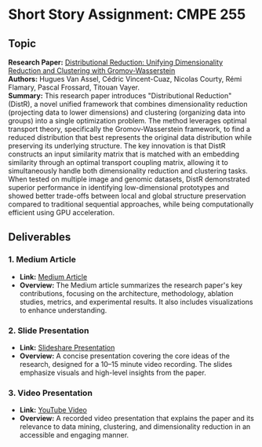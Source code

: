 # Short Story Assignment: CMPE 255

## Topic

**Research Paper:** [Distributional Reduction: Unifying Dimensionality Reduction and Clustering with Gromov-Wasserstein](https://arxiv.org/abs/2402.02239)  
**Authors:** Hugues Van Assel, Cédric Vincent-Cuaz, Nicolas Courty, Rémi Flamary, Pascal Frossard, Titouan Vayer.  
**Summary:** This research paper introduces "Distributional Reduction" (DistR), a novel unified framework that combines dimensionality reduction (projecting data to lower dimensions) and clustering (organizing data into groups) into a single optimization problem. The method leverages optimal transport theory, specifically the Gromov-Wasserstein framework, to find a reduced distribution that best represents the original data distribution while preserving its underlying structure. The key innovation is that DistR constructs an input similarity matrix that is matched with an embedding similarity through an optimal transport coupling matrix, allowing it to simultaneously handle both dimensionality reduction and clustering tasks. When tested on multiple image and genomic datasets, DistR demonstrated superior performance in identifying low-dimensional prototypes and showed better trade-offs between local and global structure preservation compared to traditional sequential approaches, while being computationally efficient using GPU acceleration.

## Deliverables

### 1. Medium Article

- **Link:** [Medium Article](https://medium.com/@pns00911/distributional-reduction-a-novel-framework-unifying-dimensionality-reduction-and-clustering-0a5b3430d0bf)
- **Overview:** The Medium article summarizes the research paper's key contributions, focusing on the architecture, methodology, ablation studies, metrics, and experimental results. It also includes visualizations to enhance understanding.

### 2. Slide Presentation

- **Link:** [Slideshare Presentation](https://www.slideshare.net/slideshow/distribution-reduction-unifying-dimensionality-reduction-and-clustering/274044976)
- **Overview:** A concise presentation covering the core ideas of the research, designed for a 10–15 minute video recording. The slides emphasize visuals and high-level insights from the paper.

### 3. Video Presentation

- **Link:** [YouTube Video](#)
- **Overview:** A recorded video presentation that explains the paper and its relevance to data mining, clustering, and dimensionality reduction in an accessible and engaging manner.
